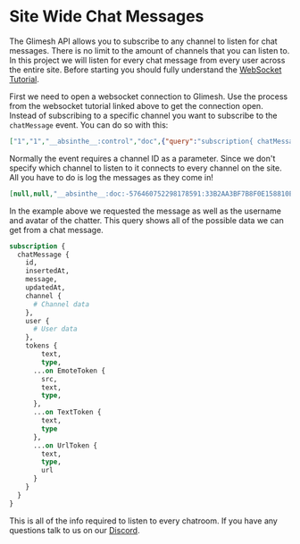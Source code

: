 # Site Wide Chat Messages

The Glimesh API allows you to subscribe to any channel to listen for chat messages. There is no limit to the amount of channels that you can listen to. In this project we will listen for every chat message from every user across the entire site. Before starting you should fully understand the [WebSocket Tutorial](/api-docs/docs/chat/websockets/).

First we need to open a websocket connection to Glimesh. Use the process from the websocket tutorial linked above to get the connection open. Instead of subscribing to a specific channel you want to subscribe to the `chatMessage` event. You can do so with this:

```JSON
["1","1","__absinthe__:control","doc",{"query":"subscription{ chatMessage { user { username avatarUrl } message } }"}]
```

Normally the event requires a channel ID as a parameter. Since we don't specify which channel to listen to it connects to every channel on the site. All you have to do is log the messages as they come in!

```JSON
[null,null,"__absinthe__:doc:-576460752298178591:33B2AA3BF7B8F0E158810EF0E0166F5E05840BE57444C92365C921943942A47D","subscription:data",{"result":{"data":{"chatMessage":{"message":"hello world!","user":{"avatar":"/uploads/avatars/Mytho.png?v=63762672056","username":"Mytho"}}}},"subscriptionId":"__absinthe__:doc:-576460752298178591:33B2AA3BF7B8F0E158810EF0E0166F5E05840BE57444C92365C921943942A47D"}]
```

In the example above we requested the message as well as the username and avatar of the chatter. This query shows all of the possible data we can get from a chat message.

```graphql
subscription {
  chatMessage {
    id,
    insertedAt,
    message,
    updatedAt,
    channel {
      # Channel data
    },
    user {
      # User data
    },
    tokens {
        text,
        type,
      ...on EmoteToken {
        src,
        text,
        type,
      },
      ...on TextToken {
        text,
        type
      },
      ...on UrlToken {
        text,
        type,
        url
      }
    }
  }
}
```

This is all of the info required to listen to every chatroom. If you have any questions talk to us on our [Discord](https://discord.gg/Glimesh).